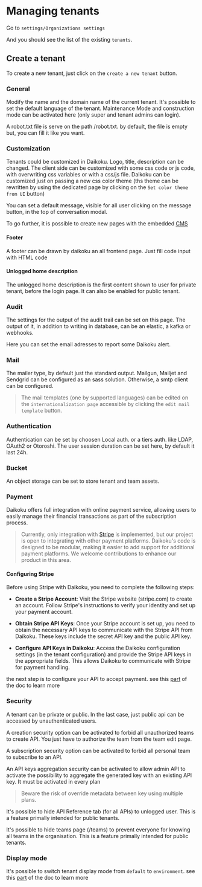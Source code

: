 # Managing tenants

Go to `settings/Organizations settings`

And you should see the list of the existing `tenants`.

## Create a tenant

To create a new tenant, just click on the `create a new tenant` button.

### General

Modify the name and the domain name of the current tenant.
It's possible to set the default language of the tenant.
Maintenance Mode and construction mode can be activated here (only super and tenant admins can login).

A robot.txt file is serve on the path /robot.txt. by default, the file is empty but, you can fill it like you want.


### Customization

Tenants could be customized in Daikoku.
Logo, title, description can be changed.
The client side can be customized with some css code or js code, with overwriting css variables or with a css/js file.
Daikoku can be customized just on passing a new css color theme (ths theme can be rewritten by using the dedicated page by clicking on the `Set color theme from UI` button)

You can set a default message, visible for all user clicking on the message button, in the top of conversation modal.

To go further, it is possible to create new pages with the embedded [CMS](../08-tenantusage/6-cms.md)

#### Footer

A footer can be drawn by daikoku an all frontend page. Just fill code input with HTML code

#### Unlogged home description
The unlogged home description is the first content shown to user for private tenant, before the login page.
It can also be enabled for public tenant.

### Audit

The settings for the output of the audit trail can be set on this page.
The output of it, in addition to writing in database, can be an elastic, a kafka or webhooks.

Here you can set the email adresses to report some Daikoku alert.

### Mail
The mailer type, by default just the standard output.
Mailgun, Mailjet and Sendgrid can be configured as an sass solution.
Otherwise, a smtp client can be configured.

> The mail templates (one by supported languages) can be edited on the `internationalization page` accessible by clicking the `edit mail template` button.


### Authentication


Authentication can be set by choosen Local auth. or a tiers auth. like LDAP, OAuth2 or Otoroshi.
The user session duration can be set here, by default it last 24h.

### Bucket
An object storage can be set to store tenant and team assets.

### Payment

Daikoku offers full integration with online payment service, allowing users to easily manage their financial transactions as part of the subscription process.

> Currently, only integration with [Stripe](https://stripe.com) is implemented, but our project is open to integrating with other payment platforms. Daikoku's code is designed to be modular, making it easier to add support for additional payment platforms. We welcome contributions to enhance our product in this area.

#### Configuring Stripe

Before using Stripe with Daikoku, you need to complete the following steps:

* **Create a Stripe Account**: Visit the Stripe website (stripe.com) to create an account. Follow Stripe's instructions to verify your identity and set up your payment account.

* **Obtain Stripe API Keys**: Once your Stripe account is set up, you need to obtain the necessary API keys to communicate with the Stripe API from Daikoku. These keys include the secret API key and the public API key.

* **Configure API Keys in Daikoku**: Access the Daikoku configuration settings (in the tenant configuration) and provide the Stripe API keys in the appropriate fields. This allows Daikoku to communicate with Stripe for payment handling.

the next step is to configure your API to accept payment. see this [part](../09-producerusage/1-apis.md) of the doc to learn more

### Security

A tenant can be private or public. In the last case, just public api can be accessed by unauthenticated users.

A creation security option can be activated to forbid all unauthorized teams to create API. You just have to authorize the team from the team edit page.

A subscription security option can be activated to forbid all personal team to subscribe to an API.

An API keys aggregation security can be activated to allow admin API to activate the possibility to aggregate the generated key with an existing API key. It must be activated in every plan

> Beware the risk of override metadata between key using multiple plans. 

It's possible to hide API Reference tab (for all APIs) to unlogged user. This is a feature primally intended for public tenants.

It's possible to hide teams page (/teams) to prevent everyone for knowing all teams in the organisation. This is a feature primally intended for public tenants.

### Display mode

It's possible to switch tenant display mode from `default` to `environment`.
see this [part](../08-tenantusage/5.5-display.md) of the doc to learn more

